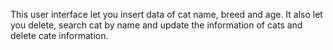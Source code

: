This user interface let you insert data of cat name, breed and age. It also let you delete, search cat by name and update
the information of cats and delete cate information.
